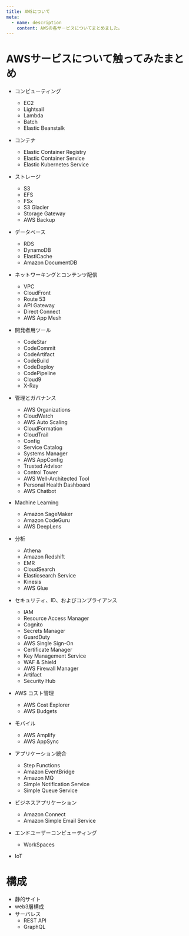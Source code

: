 ```yaml
---
title: AWSについて
meta:
  - name: description
    content: AWSの各サービスについてまとめました。
---
```


# AWSサービスについて触ってみたまとめ

- コンピューティング
  - EC2
  - Lightsail
  - Lambda
  - Batch
  - Elastic Beanstalk

- コンテナ
  - Elastic Container Registry
  - Elastic Container Service
  - Elastic Kubernetes Service

- ストレージ
  - S3
  - EFS
  - FSx
  - S3 Glacier
  - Storage Gateway
  - AWS Backup

- データベース
  - RDS
  - DynamoDB
  - ElastiCache
  - Amazon DocumentDB

- ネットワーキングとコンテンツ配信
  - VPC
  - CloudFront
  - Route 53
  - API Gateway
  - Direct Connect
  - AWS App Mesh

- 開発者用ツール
  - CodeStar
  - CodeCommit
  - CodeArtifact
  - CodeBuild
  - CodeDeploy
  - CodePipeline
  - Cloud9
  - X-Ray

- 管理とガバナンス
  - AWS Organizations
  - CloudWatch
  - AWS Auto Scaling
  - CloudFormation
  - CloudTrail
  - Config
  - Service Catalog
  - Systems Manager
  - AWS AppConfig
  - Trusted Advisor
  - Control Tower
  - AWS Well-Architected Tool
  - Personal Health Dashboard
  - AWS Chatbot

- Machine Learning
  - Amazon SageMaker
  - Amazon CodeGuru
  - AWS DeepLens

- 分析
  - Athena
  - Amazon Redshift
  - EMR
  - CloudSearch
  - Elasticsearch Service
  - Kinesis
  - AWS Glue

- セキュリティ、ID、およびコンプライアンス
  - IAM
  - Resource Access Manager
  - Cognito
  - Secrets Manager
  - GuardDuty
  - AWS Single Sign-On
  - Certificate Manager
  - Key Management Service
  - WAF & Shield
  - AWS Firewall Manager
  - Artifact
  - Security Hub

- AWS コスト管理
  - AWS Cost Explorer
  - AWS Budgets

- モバイル
  - AWS Amplify
  - AWS AppSync

- アプリケーション統合
  - Step Functions
  - Amazon EventBridge
  - Amazon MQ
  - Simple Notification Service
  - Simple Queue Service

- ビジネスアプリケーション
  - Amazon Connect
  - Amazon Simple Email Service

- エンドユーザーコンピューティング
  - WorkSpaces

- IoT

# 構成

- 静的サイト
- web3層構成
- サーバレス
  - REST API
  - GraphQL